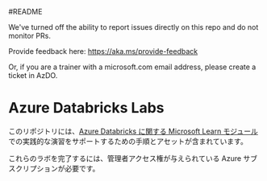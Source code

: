 #README

We've turned off the ability to report issues directly on this repo and do not monitor PRs.

Provide feedback here: https://aka.ms/provide-feedback

Or, if you are a trainer with a microsoft.com email address, please create a ticket in AzDO.

# Azure Databricks Labs

このリポジトリには、[Azure Databricks に関する Microsoft Learn モジュール](https://docs.microsoft.com/training/paths/data-engineer-azure-databricks/)での実践的な演習をサポートするための手順とアセットが含まれています。

これらのラボを完了するには、管理者アクセス権が与えられている Azure サブスクリプションが必要です。
